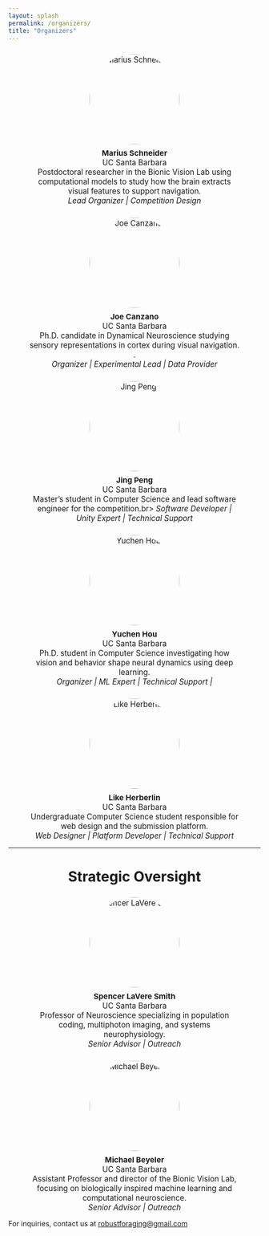 ```yaml
---
layout: splash
permalink: /organizers/
title: "Organizers"
---
```

<style>
.organizer-photo {
  width: 180px;
  height: 180px;
  object-fit: cover;
  border-radius: 50%;
  margin-bottom: 0.5rem;
}
.organizers-grid { display: flex; flex-wrap: wrap; gap: 1.5rem; justify-content: space-around; margin-top: 1.5rem; }
.organizer-card { width: 420px; text-align: center; font-size: 0.95rem; }

</style>

<div class="organizers-grid">
<!-- Marius -->
<div class="organizer-card">
  <img src="/assets/team/Marius.jpeg" alt="Marius Schneider" class="organizer-photo">
  <div class="organizer-info">
    <strong>Marius Schneider</strong><br>
    UC Santa Barbara<br>
    Postdoctoral researcher in the Bionic Vision Lab using computational models to study how the brain extracts visual features to support navigation.<br>
    <em>Lead Organizer | Competition Design</em>
  </div>
</div>

  <!-- Joe -->
<div class="organizer-card">
  <img src="/assets/team/Joe.png" alt="Joe Canzano" class="organizer-photo">
  <div class="organizer-info">
    <strong>Joe Canzano</strong><br>
    UC Santa Barbara<br>
    Ph.D. candidate in Dynamical Neuroscience studying sensory representations in cortex during visual navigation. .<br>
    <em>Organizer | Experimental Lead | Data Provider</em>
  </div>
</div>

<!-- Jing -->
<div class="organizer-card">
  <img src="/assets/team/jing.jpg" alt="Jing Peng" class="organizer-photo">
  <div class="organizer-info">
    <strong>Jing Peng</strong><br>
    UC Santa Barbara<br>
    Master’s student in Computer Science and lead software engineer for the competition.br>
    <em>Software Developer | Unity Expert | Technical Support</em>
  </div>
</div>

<!-- Yuchen -->
<div class="organizer-card">
  <img src="/assets/team/Yuchen.jpg" alt="Yuchen Hou" class="organizer-photo">
  <div class="organizer-info">
    <strong>Yuchen Hou</strong><br>
    UC Santa Barbara<br>
    Ph.D. student in Computer Science investigating how vision and behavior shape neural dynamics using deep learning.<br>
    <em>Organizer | ML Expert | Technical Support | </em>
  </div>
</div>

<!-- Luke -->
<div class="organizer-card">
  <img src="/assets/team/luke.jpg" alt="Like Herberlin" class="organizer-photo">
  <div class="organizer-info">
    <strong>Like Herberlin</strong><br>
    UC Santa Barbara<br>
    Undergraduate Computer Science student responsible for web design and the submission platform.<br>
    <em>Web Designer | Platform Developer | Technical Support</em>
  </div>
</div>
</div>

***

<h1 style="text-align: center;">Strategic Oversight</h1> 

<div class="organizers-grid">

<!-- Spencer -->
<div class="organizer-card">
  <img src="/assets/team/spencer.jpg" alt="Spencer LaVere Smith" class="organizer-photo">
  <div class="organizer-info">
    <strong>Spencer LaVere Smith</strong><br>
    UC Santa Barbara<br>
    Professor of Neuroscience specializing in population coding, multiphoton imaging, and systems neurophysiology.<br>
    <em>Senior Advisor | Outreach</em>
  </div>
</div>

<!-- Michael -->
<div class="organizer-card">
  <img src="/assets/team/michael.png" alt="Michael Beyeler" class="organizer-photo">
  <div class="organizer-info">
    <strong>Michael Beyeler</strong><br>
    UC Santa Barbara<br>
    Assistant Professor and director of the Bionic Vision Lab, focusing on biologically inspired machine learning and computational neuroscience.<br>
    <em>Senior Advisor | Outreach</em>
  </div>
</div>

</div>



For inquiries, contact us at [robustforaging@gmail.com](mailto:robustforaging@gmail.com)
